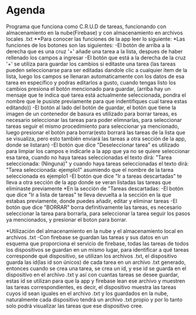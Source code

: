 # Agenda
Programa que funciona como C.R.U.D de tareas, funcionando con almacenamiento en la nube(Firebase) y con almacenamiento en archivos locales .txt
**Para conocer las funciones de la app leer lo siguiente:
*Las funciones de los botones son las siguientes:
-El botón de arriba a la derecha que es una cruz '+' añade una tarea a la lista, despues de haber rellenado los campos a ingresar
-El botón que está a la derecha de la cruz '+' se utiliza para guardar los cambios si editaste una tarea (las tareas pueden seleccionarse para ser editadas dandole clic a cualquier
item de la lista, luego los campos se llenaran automaticamente con los datos de esa tarea en específico y podras editarlos a gusto, cuando tengas listo los cambios presiona el botón
mencionado para guardar, (arriba hay un mensaje que te indica qué tarea está actualmente seleccionada, pondra el nombre que le pusiste previamente para que indentifiques cual tarea estas
editando))
-El botón al lado del botón de guardar, el botón que tiene la imagen de un contenedor de basura es utilizado para borrar tareas, es necesario seleccionar las tareas para poder elimnarlas,
para seleccionar tareas seguir el mismo procedimiento para seleccionar ya mencionado, luego presionar el botón para borrar(esto borrará las tareas de la lista que se visualiza, pero 
esto también enviará las tareas a otra sección de la app, donde se listaran)
-El botón que dice "Deseleccionar tarea" es utilizado para limpiar los campos e indicarle a la app que ya no se quiere seleccionar esa tarea, cuando no haya tareas seleccionadas el texto
dirá: "Tarea seleccionada: (Ninguna)" y cuando haya tareas seleccionadas el texto dirá: "Tarea seleccionada: ejemplo1" asumiendo que el nombre de la tarea seleccionada es ejemplo1
-El botón que dice "Ir a tareas descartadas" te lleva a otra sección de la app donde se veran listadas las tareas que eliminaste previamente
*En la sección de "Tareas descartadas:
-El botón que dice "Ir a lista de tareas" te lleva devuelta a la sección en la que estabas previamente, donde puedes añadir, editar y eliminar tareas
-El botón que dice "BORRAR" borra definitivamente las tareas, es necesario seleccionar la tarea para borrarla, para seleccionar la tarea seguir los pasos ya mencionados, y presionar el boton
para borrar.

*Utilización del almacenamiento en la nube y el almacenamiento local en archivos .txt
-Con firebase se guardan las tareas y sus datos en un esquema que proporciona el servicio de firebase, todas las tareas de todos los dispositivos se guardan en un mismo lugar, para 
identificar a qué tareas corresponde qué dispositivo, se utilizan los archivos .txt, el dispositivo guarda las id(las id son únicos) de cada tarea en un archivo .txt generado, entonces
cuando se crea una tarea, se crea un id, y ese id se guarda en el dispositivo en el archivo .txt y así con cuantas tareas se desee guardar, estas id se utilizan para que la app y 
firebase lean ese archivo y muestren las tareas correspondientes, es decir, el dispositivo muestra las tareas cuyos id sean iguales en el archivo .txt y los guardados en la nube, naturalmente
cada dispositivo tendrá un archivo .txt propio y por lo tanto solo podrá visualizar las tareas que ese dispositivo cree.
